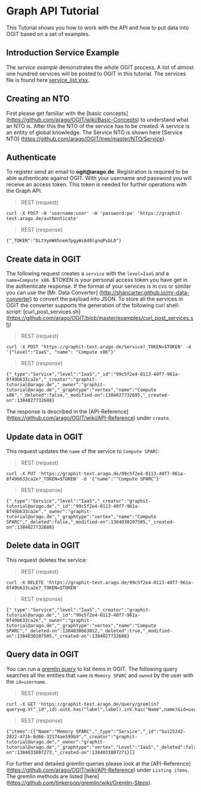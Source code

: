 # Graph API Tutorial

This Tutorial shows you how to work with the API and how to 
put data into OGIT based on a set of examples.

## Introduction Service Example
The _service example_ demonstrates the whole OGIT process. A list of almost one hundred services will be posted to OGIT in this tutorial. The services file is found here [service_list.xlsx](https://github.com/arago/OGIT/blob/master/examples/service_list.xlsx).

## Creating an NTO
First please get familiar with the [basic concepts] (https://github.com/arago/OGIT/wiki/Basic-Concepts) to understand what an NTO is. After this the NTO of the service has to be created. A service is an entity of global knowledge. The Service NTO is shown here [Service NTO] (https://github.com/arago/OGIT/tree/master/NTO/Service).

## Authenticate
To register send an email to __ogit@arago.de__. Registration is required to be able authenticate against OGIT. With your username and password you will receive an access token. This token is needed for further operations with the Graph API.

> REST (request)

    curl -X POST -H 'username:user' -H 'password:pw' 'https://graphit-test.arago.de/authenticate'

> REST (response)

    {"_TOKEN":"DLtVymWXhnem7pgyWsAd0lgnqPvbL0"}

## Create data in OGIT

The following request creates a `service` with the `level=IaaS` and a `name=Compute x86`.
$TOKEN is your personal access token you have get in the authenticate response.
If the format of your services is in cvs or similar you can use the [Mr. Data Converter] (http://shancarter.github.io/mr-data-converter) to convert the payload into JSON.
To store all the services in OGIT the converter supports the generation of the following curl shell-script: [curl_post_services.sh] (https://github.com/arago/OGIT/blob/master/examples/curl_post_services.sh)

> REST (request)

    curl -X POST 'https://graphit-test.arago.de/Service?_TOKEN=$TOKEN' -d '{"level":"IaaS", "name": "Compute x86"}'

> REST (response)

    {"_type":"Service","level":"IaaS","_id":"99c5f2e4-0113-40f7-961a-8f49b633ca2e","_creator":"graphit-tutorial@arago.de","_owner":"graphit-tutorial@arago.de","_graphtype":"vertex","name":"Compute x86","_deleted":false,"_modified-on":1384027732695,"_created-on":1384027732688}

The response is described in the [API-Reference] (https://github.com/arago/OGIT/wiki/API-Reference) under `create`.

## Update data in OGIT

This request updates the `name` of the service to `Compute SPARC`:

> REST (request)

    curl -X PUT 'https://graphit-test.arago.de/99c5f2e4-0113-40f7-961a-8f49b633ca2e?_TOKEN=$TOKEN' -d '{"name":""Compute SPARC"}'

> REST (response)

    {"_type":"Service","level":"IaaS","_creator":"graphit-tutorial@arago.de","_id":"99c5f2e4-0113-40f7-961a-8f49b633ca2e","_owner":"graphit-tutorial@arago.de","_graphtype":"vertex","name":"Compute SPARC","_deleted":false,"_modified-on":1384030207505,"_created-on":1384027732688}

## Delete data in OGIT

This request deletes the service: 

> REST (request)

    curl -X DELETE 'https://graphit-test.arago.de/99c5f2e4-0113-40f7-961a-8f49b633ca2e?_TOKEN=$TOKEN'

> REST (response)

    {"_type":"Service","level":"IaaS","_creator":"graphit-tutorial@arago.de","_id":"99c5f2e4-0113-40f7-961a-8f49b633ca2e","_owner":"graphit-tutorial@arago.de","_graphtype":"vertex","name":"Compute SPARC","_deleted-on":1384030663012,"_deleted":true,"_modified-on":1384030207505,"_created-on":1384027732688}

## Query data in OGIT

You can run a [gremlin query](http://gremlindocs.com/) to list items in OGIT. The following query searches all the entities that `name` is `Memory SPARC` and `owned` by the user with the `id=username`.

> REST (request)

    curl -X GET 'https://graphit-test.arago.de/query/gremlin?query=g.V("_id",id).outE.has("label",label).inV.has("Name",name)&id=username&_TOKEN=$TOKEN&name=Memory%20SPARC&label=_owns'

> REST (response)

    {"items":[{"Name":"Memory SPARC","_type":"Service","_id":"ba1252d2-2022-471b-8d66-32174ae599b9","_creator":"graphit-tutorial@arago.de","_owner":"graphit-tutorial@arago.de","_graphtype":"vertex","Level":"IaaS","_deleted":false,"_modified-on":1384033807273,"_created-on":1384033807271}]}

For further and detailed gremlin queries please look at the [API-Reference] (https://github.com/arago/OGIT/wiki/API-Reference) under `Listing items`.
The gremlin methods are listed [here] (https://github.com/tinkerpop/gremlin/wiki/Gremlin-Steps).